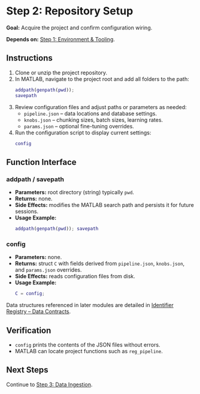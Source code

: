 # Step 2: Repository Setup

**Goal:** Acquire the project and confirm configuration wiring.

**Depends on:** [Step 1: Environment & Tooling](step01_environment_tooling.md).

## Instructions
1. Clone or unzip the project repository.
2. In MATLAB, navigate to the project root and add all folders to the path:
   ```matlab
   addpath(genpath(pwd));
   savepath
   ```
3. Review configuration files and adjust paths or parameters as needed:
   - `pipeline.json` – data locations and database settings.
   - `knobs.json` – chunking sizes, batch sizes, learning rates.
   - `params.json` – optional fine-tuning overrides.
4. Run the configuration script to display current settings:
   ```matlab
   config
   ```

## Function Interface
### addpath / savepath
- **Parameters:** root directory (string) typically `pwd`.
- **Returns:** none.
- **Side Effects:** modifies the MATLAB search path and persists it for future sessions.
- **Usage Example:**
  ```matlab
  addpath(genpath(pwd)); savepath
  ```

### config
- **Parameters:** none.
- **Returns:** struct `C` with fields derived from `pipeline.json`, `knobs.json`, and `params.json` overrides.
- **Side Effects:** reads configuration files from disk.
- **Usage Example:**
  ```matlab
  C = config;
  ```

Data structures referenced in later modules are detailed in [Identifier Registry – Data Contracts](identifier_registry.md#data-contracts).

## Verification
- `config` prints the contents of the JSON files without errors.
- MATLAB can locate project functions such as `reg_pipeline`.

## Next Steps
Continue to [Step 3: Data Ingestion](step03_data_ingestion.md).
